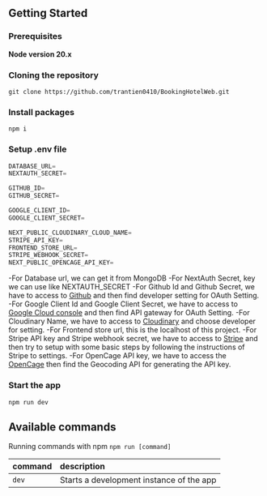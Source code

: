## Getting Started

### Prerequisites

**Node version 20.x**

### Cloning the repository

```shell
git clone https://github.com/trantien0410/BookingHotelWeb.git
```

### Install packages

```shell
npm i
```

### Setup .env file

```js
DATABASE_URL=
NEXTAUTH_SECRET=

GITHUB_ID=
GITHUB_SECRET=

GOOGLE_CLIENT_ID=
GOOGLE_CLIENT_SECRET=

NEXT_PUBLIC_CLOUDINARY_CLOUD_NAME=
STRIPE_API_KEY=
FRONTEND_STORE_URL=
STRIPE_WEBHOOK_SECRET=
NEXT_PUBLIC_OPENCAGE_API_KEY=
```
-For Database url, we can get it from MongoDB
-For NextAuth Secret, key we can use like NEXTAUTH_SECRET
-For Github Id and Github Secret, we have to access to [Github](https://github.com/) and then find developer setting for OAuth Setting.
-For Google Client Id and Google Client Secret, we have to access to [Google Cloud console](https://cloud.google.com/) and then find API gateway for OAuth Setting.
-For Cloudinary Name, we have to access to [Cloudinary](https://cloudinary.com/) and choose developer for setting.
-For Frontend store url, this is the localhost of this project.
-For Stripe API key and Stripe webhook secret, we have to access to [Stripe](https://dashboard.stripe.com/) and then try to setup with some basic steps by following the instructions of Stripe to settings.
-For OpenCage API key, we have to access the [OpenCage](https://opencagedata.com/api) then find the Geocoding API for generating the API key.

### Start the app

```shell
npm run dev
```

## Available commands

Running commands with npm `npm run [command]`

| command         | description                              |
| :-------------- | :--------------------------------------- |
| `dev`           | Starts a development instance of the app |
